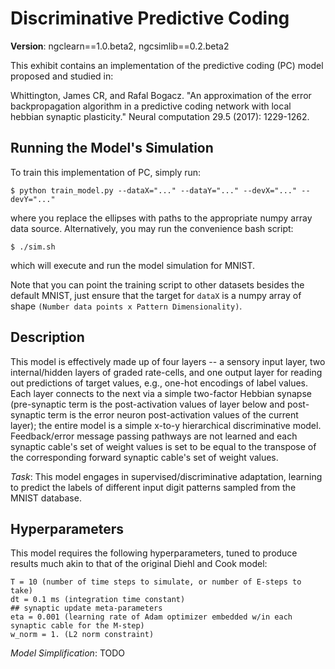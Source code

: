 # Discriminative Predictive Coding

<b>Version</b>: ngclearn==1.0.beta2, ngcsimlib==0.2.beta2

This exhibit contains an implementation of the predictive coding (PC) model
proposed and studied in:

Whittington, James CR, and Rafal Bogacz. "An approximation of the error
backpropagation algorithm in a predictive coding network with local hebbian
synaptic plasticity." Neural computation 29.5 (2017): 1229-1262.

## Running the Model's Simulation

To train this implementation of PC, simply run:

```console
$ python train_model.py --dataX="..." --dataY="..." --devX="..." --devY="..."
```

where you replace the ellipses with paths to the appropriate numpy array 
data source. Alternatively, you may run the convenience bash script:

```console
$ ./sim.sh
```

which will execute and run the model simulation for MNIST.

Note that you can point the training script to other datasets besides the
default MNIST, just ensure that the target for `dataX` is a numpy array of
shape `(Number data points x Pattern Dimensionality)`.

## Description

This model is effectively made up of four layers -- a sensory input layer,
two internal/hidden layers of graded rate-cells, and one output layer
for reading out predictions of target values, e.g., one-hot encodings of
label values. Each layer connects to the next via a simple two-factor
Hebbian synapse (pre-synaptic term is the post-activation values of
layer below and post-synaptic term is the error neuron post-activation
values of the current layer); the entire model is a simple x-to-y
hierarchical discriminative model. Feedback/error message passing pathways
are not learned and each synaptic cable's set of weight values is set to be
equal to the transpose of the corresponding forward synaptic cable's set of
weight values.

<i>Task</i>: This model engages in supervised/discriminative adaptation, learning
to predict the labels of different input digit patterns sampled from the MNIST
database.

## Hyperparameters

This model requires the following hyperparameters, tuned to produce results much akin
to that of the original Diehl and Cook model:

```
T = 10 (number of time steps to simulate, or number of E-steps to take)
dt = 0.1 ms (integration time constant)
## synaptic update meta-parameters
eta = 0.001 (learning rate of Adam optimizer embedded w/in each synaptic cable for the M-step)
w_norm = 1. (L2 norm constraint)
```

<!-- In effect, the model enforces a synaptic re-scaling based on an L2 norm
at the end of `T * dt` milliseconds (ms) -- this re-scaling step is maintained
by the particular Hebbian synapse used in our implementation of Whittington's
PC model. -->

<i>Model Simplification</i>: TODO
